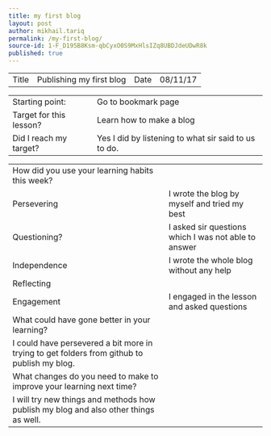 ```yaml
---
title: my first blog
layout: post
author: mikhail.tariq
permalink: /my-first-blog/
source-id: 1-F_D195B8Ksm-qbCyxO0S9MxHlsIZq8UBDJdeUDwR8k
published: true
---
```

<table>
  <tr>
    <td>Title</td>
    <td>Publishing my first blog</td>
    <td>Date</td>
    <td>08/11/17</td>
  </tr>
</table>


<table>
  <tr>
    <td>Starting point:</td>
    <td>Go to bookmark page</td>
  </tr>
  <tr>
    <td>Target for this lesson?</td>
    <td>Learn how to make a blog</td>
  </tr>
  <tr>
    <td>Did I reach my target? </td>
    <td>Yes I did by listening to what sir said to us to do.</td>
  </tr>
</table>


<table>
  <tr>
    <td>How did you use your learning habits this week?</td>
    <td></td>
  </tr>
  <tr>
    <td>Persevering</td>
    <td>I wrote the blog by myself and tried my best</td>
  </tr>
  <tr>
    <td>Questioning?</td>
    <td>I asked sir questions which I was not able to answer</td>
  </tr>
  <tr>
    <td>Independence</td>
    <td>I wrote the whole blog without any help</td>
  </tr>
  <tr>
    <td>Reflecting</td>
    <td></td>
  </tr>
  <tr>
    <td>Engagement</td>
    <td>I engaged in the lesson and asked questions</td>
  </tr>
  <tr>
    <td>What could have gone better in your learning?</td>
    <td></td>
  </tr>
  <tr>
    <td>I could have persevered a bit more in trying to get folders from github to publish my blog.</td>
    <td></td>
  </tr>
  <tr>
    <td>What changes do you need to make to improve your learning next time?</td>
    <td></td>
  </tr>
  <tr>
    <td>I will try new things and methods how publish my blog and also other things as well.</td>
    <td></td>
  </tr>
</table>


